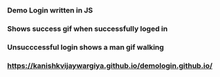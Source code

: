 ### Demo Login written in JS
### Shows success gif when successfully loged in
### Unsucccessful login shows a man gif walking
### https://kanishkvijaywargiya.github.io/demologin.github.io/
